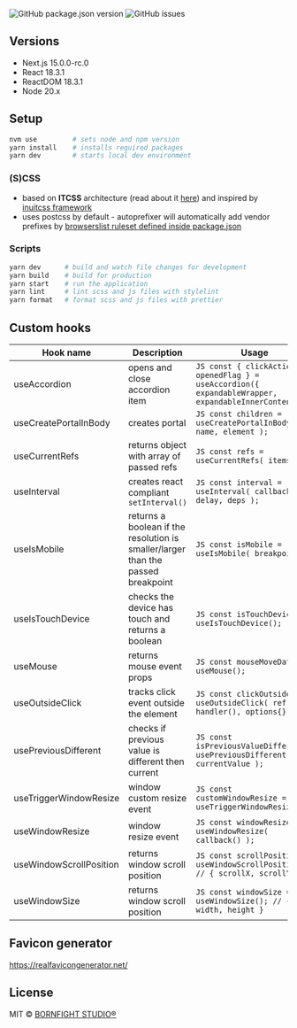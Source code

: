 ![GitHub package.json version](https://img.shields.io/github/package-json/v/bornfight-studio/bfs-nextjs-starter?style=flat-square)
![GitHub issues](https://img.shields.io/github/issues/bornfight-studio/bfs-nextjs-starter?style=flat-square)

## Versions

-   Next.js 15.0.0-rc.0
-   React 18.3.1
-   ReactDOM 18.3.1
-   Node 20.x

## Setup

```bash
nvm use         # sets node and npm version
yarn install    # installs required packages
yarn dev        # starts local dev environment
```

### (S)CSS

-   based on **ITCSS** architecture (read about
    it [here](https://www.xfive.co/blog/itcss-scalable-maintainable-css-architecture/)) and inspired
    by [inuitcss framework](https://github.com/inuitcss/inuitcss)
-   uses postcss by default - autoprefixer will automatically add vendor prefixes
    by [browserslist ruleset defined inside package.json](https://github.com/postcss/autoprefixer#browsers)

### Scripts

```bash
yarn dev      # build and watch file changes for development
yarn build    # build for production
yarn start    # run the application
yarn lint     # lint scss and js files with stylelint
yarn format   # format scss and js files with prettier
```

## Custom hooks

| Hook name               | Description                                                                      | Usage                                                                                                  |
| ----------------------- | -------------------------------------------------------------------------------- | ------------------------------------------------------------------------------------------------------ |
| useAccordion            | opens and close accordion item                                                   | `JS const { clickAction, openedFlag } = useAccordion({ expandableWrapper, expandableInnerContent }); ` |
| useCreatePortalInBody   | creates portal                                                                   | `JS const children = useCreatePortalInBody( name, element ); `                                         |
| useCurrentRefs          | returns object with array of passed refs                                         | `JS const refs = useCurrentRefs( items[] ); `                                                          |
| useInterval             | creates react compliant `setInterval()`                                          | `JS const interval = useInterval( callback(), delay, deps ); `                                         |
| useIsMobile             | returns a boolean if the resolution is smaller/larger than the passed breakpoint | `JS const isMobile = useIsMobile( breakpoint ); `                                                      |
| useIsTouchDevice        | checks the device has touch and returns a boolean                                | `JS const isTouchDevice = useIsTouchDevice(); `                                                        |
| useMouse                | returns mouse event props                                                        | `JS const mouseMoveDate = useMouse(); `                                                                |
| useOutsideClick         | tracks click event outside the element                                           | `JS const clickOutside = useOutsideClick( ref, handler(), options{} ); `                               |
| usePreviousDifferent    | checks if previous value is different then current                               | `JS const isPreviousValueDifferent = usePreviousDifferent( currentValue ); `                           |
| useTriggerWindowResize  | window custom resize event                                                       | `JS const customWindowResize = useTriggerWindowResize(); `                                             |
| useWindowResize         | window resize event                                                              | `JS const windowResize = useWindowResize( callback() ); `                                              |
| useWindowScrollPosition | returns window scroll position                                                   | `JS const scrollPosition = useWindowScrollPosition(); // { scrollX, scrollY } `                        |
| useWindowSize           | returns window scroll position                                                   | `JS const windowSize = useWindowSize(); // { width, height } `                                         |

## Favicon generator

https://realfavicongenerator.net/

## License

MIT © [BORNFIGHT STUDIO®](https://www.bornfight.studio)
